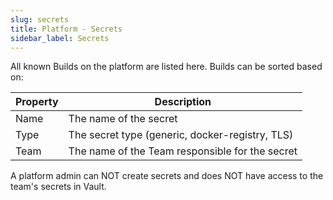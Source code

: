 ```yaml
---
slug: secrets
title: Platform - Secrets
sidebar_label: Secrets
---
```


All known Builds on the platform are listed here. Builds can be sorted based on:

| Property      | Description                                            |
| ------------- | ------------------------------------------------------ |
| Name          | The name of the secret                                 |
| Type          | The secret type (generic, docker-registry, TLS)        |
| Team          | The name of the Team responsible for the secret        |

A platform admin can NOT create secrets and does NOT have access to the team's secrets in Vault.